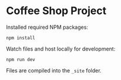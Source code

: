 # Coffee Shop Project

Installed required NPM packages:

```
npm install
```

Watch files and host locally for development:

```
npm run dev
```

Files are compiled into the `_site` folder.
